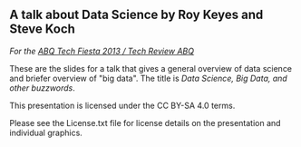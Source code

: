 ## A talk about Data Science by Roy Keyes and Steve Koch

_For the [ABQ Tech Fiesta 2013 / Tech Review ABQ](http://www.techfiestaabq.com/)_

These are the slides for a talk that gives a general overview of data science and briefer overview of "big data". The title is _Data Science, Big Data, and other buzzwords_.

This presentation is licensed under the CC BY-SA 4.0 terms.

Please see the License.txt file for license details on the presentation and individual graphics.
